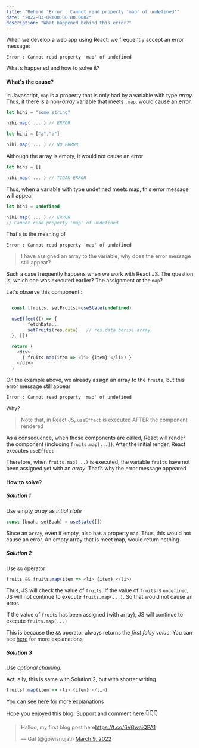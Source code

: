 ```yaml
---
title: "Behind 'Error : Cannot read property 'map' of undefined'"
date: "2022-03-09T00:00:00.000Z"
description: "What happened behind this error?"
---
```


When we develop a web app using React, we frequently accept an error message:

<!-- Ketika sedang mendevelop aplikasi web berbasis React JS, seringkali kita mendapatkan pesan error seperti berikut : -->

    Error : Cannot read property 'map' of undefined

<!-- Apa sebenarnya yang terjadi, apa penyebabnya, dan bagaimana solusinya?
check it out -->

What’s happened and how to solve it?

<!-- #### Apa penyebabnya? -->

#### What's the cause?

<!-- Pada JavaScript, `map` adalah properti yang **HANYA** dimiliki oleh variabel dengan tipe data _array_. Sehingga jika terdapat variabel selain _array_, lalu dikenai `map` maka akan muncul pesan _error_. Contoh : -->

in Javascript, `map` is a property that is only had by a variable with type _array_. Thus, if there is a non-_array_ variable that meets `.map`, would cause an error.

```js
let hihi = "some string"

hihi.map( ... ) // ERROR

```

```js
let hihi = ["a","b"]

hihi.map( ... ) // NO ERROR

```

<!-- walaupun array kosong, tidak akan menghasilkan _error_ -->

Although the array is empty, it would not cause an error

```js
let hihi = []

hihi.map( ... ) // TIDAK ERROR

```

<!-- Nah, sekarang jika variabel dengan tipe data `undefined` dikenai `map` maka akan muncul pesan error **seperti pada judul artikel ini** .
Seperti pada contoh berikut ini: -->

Thus, when a variable with type undefined meets map, this error message will appear

```js
let hihi = undefined

hihi.map( ... ) // ERROR
// Cannot read property 'map' of undefined
```

<!-- Itulah makna dari kata-kata : -->

That's is the meaning of

    Error : Cannot read property 'map' of undefined

<!-- > Saya sudah meng-assign array ke variabel tersebut, tapi kenapa tetap muncul pesan error tersebut? -->

> I have assigned an array to the variable, why does the error message still appear?

<!-- Kasus-kasus seperti ini yang sering terjadi ketika sedang mendevelop aplikasi web berbasis React JS. Pertanyaanya adalah, mana yang lebih dulu berjalan? Apakah _assign_-nya dulu atau `map` nya dulu? Jangan-jangan ketika `map` nya dijalankan, variablenya belum di-_assign_ dengan sebuah _array_? -->

Such a case frequently happens when we work with React JS. The question is, which one was executed earlier? The assignment or the `map`?

<!-- Mari kita tinjau contoh komponen berikut: -->

Let's observe this component :

```js

  const [fruits, setFruits]=useState(undefined)

  useEffect(() => {
        fetchData...
        setFruits(res.data)   // res.data berisi array
  }, [])

  return (
    <div>
      { fruits.map(item => <li> {item} </li>) }
    </div>
  )

```

<!--
Pada contoh di atas, kita sudah meng-_assign_ variabel `buah` dengan sebuah _array_, namun akan tetap muncul pesan _error_ -->

On the example above, we already assign an array to the `fruits`, but this error message still appear

    Error : Cannot read property 'map' of undefined

<!-- Kenapa bisa begitu? -->

Why?

<!-- > Ingat bahwa pada React JS, `useEffect` baru dieksekusi SETELAH render. -->

> Note that, in React JS, `useEffect` is executed AFTER the component rendered

<!-- Jadi ketika komoponen di atas dipanggil, pertama-tama React akan merender komponen tersebut (termasuk pada bagian `buah.map(...)` ). Setelah render yang pertama, React baru menjalankan `useEffect`. -->

<!--
Sehingga ketika `map` nya dijalankan, variablenya BELUM di-_assign_ dengan sebuah _array_. Itulah mengapa muncul pesan error tersebut -->

As a consequence, when those components are called, React will render the component (including `fruits.map(...)`). After the initial render, React executes `useEffect`

Therefore, when `fruits.map(...)` is executed, the variable `fruits` have not been assigned yet with an _array_. That’s why the error message appeared

#### How to solve?

##### Solution 1

<!-- Gunakan array kosong sebagai _initial value_ . -->

Use empty _array_ as _intial state_

```js
const [buah, setBuah] = useState([])
```

<!-- Karena sebuah _array_ walaupun kosong, tetap memiliki properti `map`. Sehingga tidak akan memunculkan pesan _error_. Array kosong yang dikenai `map` juga tidak akan me-_return_ apapun -->

Since an `array`, even if empty, also has a property `map`. Thus, this would not cause an error. An empty array that is meet map, would return nothing

##### Solution 2

Use `&&` operator

```js
fruits && fruits.map(item => <li> {item} </li>)
```

Thus, JS will check the value of `fruits`. If the value of `fruits` is `undefined`, JS will not continue to execute `fruits.map(...)`. So that would not cause an error.

If the value of `fruits` has been assigned (with array), JS will continue to execute `fruits.map(...)`

<!-- dengan begitu, JS akan melihat terlebih dahulu nilai dari `buah`.
Jika nilai dari `buah` masih `undefined`, JS tidak akan meneruskan untuk menjalakan `buah.map( ... )`. Sehingga tidak akan terjadi error -->

<!-- Jika nilai dari `buah` sudah ada (dalam bentuk array), maka JS akan meneruskan untuk menjalankan `buah.map( ... )` -->

<!-- Hal ini dikarenakan operator `&&` akan mereturn _first falsy value_. Lebih jauh bisa dipahami [disini](https://developer.mozilla.org/en-US/docs/Web/JavaScript/Reference/Operators/Logical_AND) -->

This is because the `&&` operator always returns the _first falsy value_. You can see [here](https://developer.mozilla.org/en-US/docs/Web/JavaScript/Reference/Operators/Logical_AND) for more explanations

##### Solution 3

Use _optional chaining_.

<!-- Sebenarnya ini sama dengan solusi 2, namun penulisannya bisa lebih singkat. -->

Actually, this is same with Solution 2, but with shorter writing

```js
fruits?.map(item => <li> {item} </li>)
```

You can see [here](https://developer.mozilla.org/en-US/docs/Web/JavaScript/Reference/Operators/Optional_chaining) for more explanations

Hope you enjoyed this blog. Support and comment here 👇👇👇

<blockquote class="twitter-tweet"><p lang="en" dir="ltr">Halloo, my first blog post here<a href="https://t.co/6VGwaiQPA1">https://t.co/6VGwaiQPA1</a></p>&mdash; Gal (@gpwisnujati) <a href="https://twitter.com/gpwisnujati/status/1501414602017755137?ref_src=twsrc%5Etfw">March 9, 2022</a></blockquote> <script async src="https://platform.twitter.com/widgets.js" charset="utf-8"></script>
